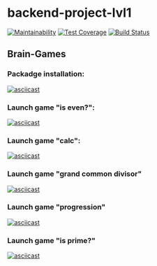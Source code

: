 # backend-project-lvl1

[![Maintainability](https://api.codeclimate.com/v1/badges/5c67789660431caf1ce2/maintainability)](https://codeclimate.com/github/onedealmaker/backend-project-lvl1/maintainability)
[![Test Coverage](https://api.codeclimate.com/v1/badges/5c67789660431caf1ce2/test_coverage)](https://codeclimate.com/github/onedealmaker/backend-project-lvl1/test_coverage)
[![Build Status](https://api.travis-ci.org/onedealmaker/backend-project-lvl1.svg?branch=master)](https://api.travis-ci.org/onedealmaker/backend-project-lvl1)
## Brain-Games
### Packadge installation:

[![asciicast](https://asciinema.org/a/292963.svg)](https://asciinema.org/a/292963)
### Launch game "is even?":

[![asciicast](https://asciinema.org/a/292964.svg)](https://asciinema.org/a/292964)
### Launch game "calc":
[![asciicast](https://asciinema.org/a/292965.svg)](https://asciinema.org/a/292965)

### Launch game "grand common divisor"
[![asciicast](https://asciinema.org/a/292984.svg)](https://asciinema.org/a/292984)

### Launch game "progression"
[![asciicast](https://asciinema.org/a/293169.svg)](https://asciinema.org/a/293169)

### Launch game "is prime?"
[![asciicast](https://asciinema.org/a/293178.svg)](https://asciinema.org/a/293178)